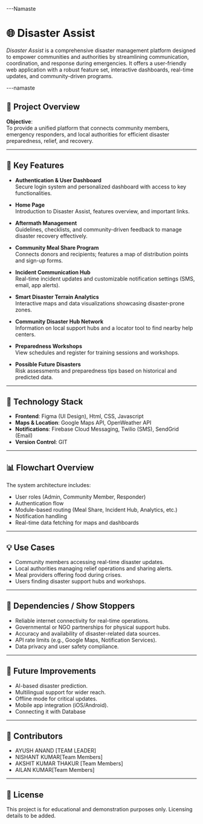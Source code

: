 ---﻿Namaste
# 🌐 Disaster Assist

_Disaster Assist_ is a comprehensive disaster management platform designed to empower communities and authorities by streamlining communication, coordination, and response during emergencies. It offers a user-friendly web application with a robust feature set, interactive dashboards, real-time updates, and community-driven programs.

---﻿namaste

## 📌 Project Overview

**Objective**:  
To provide a unified platform that connects community members, emergency responders, and local authorities for efficient disaster preparedness, relief, and recovery.

---

## 🚀 Key Features

- **Authentication & User Dashboard**  
  Secure login system and personalized dashboard with access to key functionalities.

- **Home Page**  
  Introduction to Disaster Assist, features overview, and important links.

- **Aftermath Management**  
  Guidelines, checklists, and community-driven feedback to manage disaster recovery effectively.

- **Community Meal Share Program**  
  Connects donors and recipients; features a map of distribution points and sign-up forms.

- **Incident Communication Hub**  
  Real-time incident updates and customizable notification settings (SMS, email, app alerts).

- **Smart Disaster Terrain Analytics**  
  Interactive maps and data visualizations showcasing disaster-prone zones.

- **Community Disaster Hub Network**  
  Information on local support hubs and a locator tool to find nearby help centers.

- **Preparedness Workshops**  
  View schedules and register for training sessions and workshops.

- **Possible Future Disasters**  
  Risk assessments and preparedness tips based on historical and predicted data.

---

## 🧠 Technology Stack

- **Frontend**: Figma (UI Design), Html, CSS, Javascript 
- **Maps & Location**: Google Maps API, OpenWeather API
- **Notifications**: Firebase Cloud Messaging, Twilio (SMS), SendGrid (Email)
- **Version Control**: GIT

---

## 📊 Flowchart Overview

The system architecture includes:
- User roles (Admin, Community Member, Responder)
- Authentication flow
- Module-based routing (Meal Share, Incident Hub, Analytics, etc.)
- Notification handling
- Real-time data fetching for maps and dashboards

---

## 💡 Use Cases

- Community members accessing real-time disaster updates.
- Local authorities managing relief operations and sharing alerts.
- Meal providers offering food during crises.
- Users finding disaster support hubs and workshops.

---

## 🔧 Dependencies / Show Stoppers

- Reliable internet connectivity for real-time operations.
- Governmental or NGO partnerships for physical support hubs.
- Accuracy and availability of disaster-related data sources.
- API rate limits (e.g., Google Maps, Notification Services).
- Data privacy and user safety compliance.

---

## 🧪 Future Improvements

- AI-based disaster prediction.
- Multilingual support for wider reach.
- Offline mode for critical updates.
- Mobile app integration (iOS/Android).
- Connecting it with Database 

---

## 🤝 Contributors

- AYUSH ANAND [TEAM LEADER]
- NISHANT KUMAR[Team Members]
- AKSHIT KUMAR THAKUR [Team Members]
- AILAN KUMAR[Team Members]

---

## 📃 License

This project is for educational and demonstration purposes only. Licensing details to be added.

